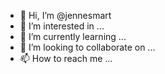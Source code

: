 - 👋 Hi, I’m @jennesmart
- 👀 I’m interested in ...
- 🌱 I’m currently learning ...
- 💞️ I’m looking to collaborate on ...
- 📫 How to reach me ...

<!---
jennesmart/jennesmart is a ✨ special ✨ repository because its `README.md` (this file) appears on your GitHub profile.
You can click the Preview link to take a look at your changes.
--->
